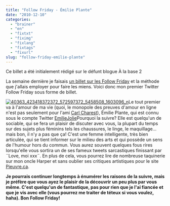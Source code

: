```yaml
---
title: "Follow Friday - Émilie Plante"
date: "2010-12-10"
categories: 
  - "brainer"
  - "en"
  - "fixtxt"
  - "fiximg"
  - "fixlang"
  - "fixtags"
  - "fixurl"
slug: "follow-friday-emilie-plante"
---
```


Ce billet a été initialement rédigé sur le défunt blogue À la base 2

La semaine dernière je faisais [un billet sur les Follow Friday](https://fred.dev/les-follow-friday-un-concept-qui-perd-de-sa-valeur/ "Les Follow Friday, un concept qui perd de sa valeur") et la méthode que j'allais employer pour faire les miens. Voici donc mon premier Twitter Follow Friday sous forme de billet.

[![](images/40363_423418372372_572597372_5458508_1603096_n.jpg "40363_423418372372_572597372_5458508_1603096_n")](http://fred.dev/content/uploads/2010/12/40363_423418372372_572597372_5458508_1603096_n.jpg)Le tout premier va à l'amour de ma vie (quoi, le monopole des preuves d'amour en ligne n'est pas seulement pour l'ami [Carl Charest](https://carlcharest.com "Blogue de Carl Charest")), Émilie Plante, qui est connu sous le compte Twitter [EmilieJolie](https://twitter.com/EmilieJolie "Compte Twitter d'Émilie Plante")Pourquoi la suivre? Elle est quelqu'un de sociable, qui se fera un plaisir de discuter avec vous, la plupart du temps sur des sujets plus féminins tels les chaussures, le linge, le maquillage... mais bon, il n'y a pas que ça! C'est une femme intelligente, très bien articulée, qui se tient informer sur le milieu des arts et qui possède un sens de l'humour hors du commun. Vous aurez souvent quelques fous rires lorsqu'elle vous sortira un de ses fameux tweets sarcastiques finissant par ¨Love, moi xxx¨. En plus de cela, vous pourrez lire de nombreuse taquinerie sur mon oncle Harper et sans oublier ses critiques artistiques pour le site [Pieuvre.ca](https://pieuvre.ca "Site Web de Pieuvre.ca").

**Je pourrais continuer longtemps à énumérer les raisons de la suivre, mais je préfère que vous ayez le plaisir de la découvrir un peu plus par vous même. C'est quelqu'un de fantastique, pas pour rien que je l'ai fiancée et que je vis avec elle (vous pourrez me traiter de téteux si vous voulez, haha). Bon Follow Friday!**
